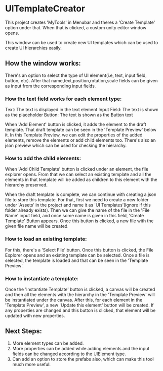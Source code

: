# UITemplateCreator

This project creates 'MyTools' in Menubar and theres a 'Create Template' option under that. When that is clicked, a custom unity editor window opens.

This window can be used to create new UI templates which can be used to create UI hierarchies easily.

## How the window works:
There's an option to select the type of UI element(i.e, text, input field, button, etc). After that name,text,position,rotation,scale fields can be given as input from the corresponding input fields.

### How the text field works for each element type:
Text: The text is displayed in the text element
Input Field: The text is shown as the placeholder
Button: The text is shown as the Button text

When 'Add Element' button is clicked, it adds the element to the draft template. That draft template can be seen in the 'Template Preview' below it. In this Template Preview, we can edit the properties of the added elements, remove the elements or add child elements too. There's also an json preview which can be used for checking the hierarchy.

### How to add the child elements:
When 'Add Child Template' button is clicked under an element, the file explorer opens. From that we can select an existing template and all the elements in that template will be added as children to this element with the hierarchy preserved.

When the draft template is complete, we can continue with creating a json file to store this template. For that, first we need to create a new folder under 'Assets' in the project and name it as 'UI Templates'(Ignore if this folder already exists).
Then we can give the name of the file in the 'File Name' input field, and once some name is given in this field, 'Create Template' Button appears. Once this button is clicked, a new file with the given file name will be created.

### How to load an existing template:
For this, there's a 'Select File' button. Once this button is clicked, the File Explorer opens and an existing template can be selected. Once a file is selected, the template is loaded and that can be seen in the 'Template Preview'.

### How to instantiate a template:
Once the 'Instantiate Template' button is clicked, a canvas will be created and then all the elements with the hierarchy in the 'Template Preview' will be instantiated under the canvas. After this, for each element in the 'Template Preview', a new 'Update this element' button will be created. If any properties are changed and this button is clicked, that element will be updated with new properties.

## Next Steps:
1. More element types can be added.
2. More properties can be added while adding elements and the input fields can be changed according to the UIElement type.
3. Can add an option to store the prefabs also, which can make this tool much more useful.
